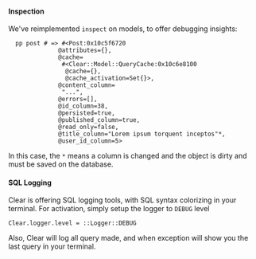 #### Inspection

We've reimplemented `inspect` on models, to offer debugging insights:

```text
  pp post # => #<Post:0x10c5f6720
              @attributes={},
              @cache=
               #<Clear::Model::QueryCache:0x10c6e8100
                @cache={},
                @cache_activation=Set{}>,
              @content_column=
               "...",
              @errors=[],
              @id_column=38,
              @persisted=true,
              @published_column=true,
              @read_only=false,
              @title_column="Lorem ipsum torquent inceptos"*,
              @user_id_column=5>
```

In this case, the `*` means a column is changed and the object is dirty and must
be saved on the database.

#### SQL Logging

Clear is offering SQL logging tools, with SQL syntax colorizing in your terminal.
For activation, simply setup the logger to `DEBUG` level

```
Clear.logger.level = ::Logger::DEBUG
```

Also, Clear will log all query made, and when exception will show you the last query
in your terminal.